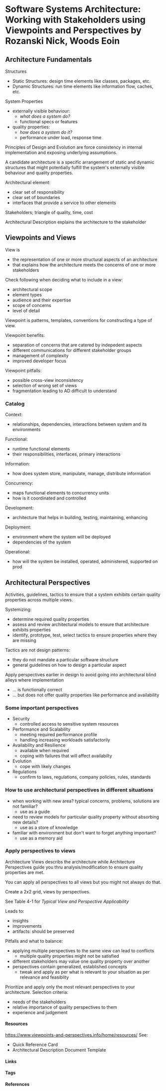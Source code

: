 # Software Systems Architecture: Working with Stakeholders using Viewpoints and Perspectives by Rozanski Nick, Woods Eoin

## Architecture Fundamentals
Structures
- Static Structures: design time elements like classes, packages, etc.
- Dynamic Structures: run time elements like information flow, caches, etc.

System Properties
- externally visible behaviour: 
	- *what does a system do?*
	- functional specs or features
- quality properties: 
	- *how does a system do it?*
	- performance under load, response time

Principles of Design and Evolution are force consistency in internal implementation and exposing underlying assumptions.

A candidate architecture is a specific arrangement of static and dynamic structures that might potentially fulfill the system's externally visible behaviour and quality properties.

Architectural element:
- clear set of responsibility
- clear set of boundaries
- interfaces that provide a service to other elements

Stakeholders; triangle of quality, time, cost

Architectural Description explains the architecture to the stakeholder

## Viewpoints and Views
View is 
- the representation of one or more structural aspects of an architecture 
- that explains how the architecture meets the concerns of one or more stakeholders

Check following when deciding what to include in a view:
- architectural scope
- element types
- audience and their expertise
- scope of concerns
- level of detail

Viewpoint is patterns, templates, conventions for constructing a type of view.

Viewpoint benefits: 
- separation of concerns that are catered by indepedent aspects
- different communications for different stakeholder groups
- management of complexity
- improved developer focus

Viewpoint pitfalls:
- possible cross-view inconsistency
- selection of wrong set of views
- fragmentation leading to AD difficult to understand

### Catalog
Context:
- relationships, dependencies, interactions between system and its environments

Functional: 
- runtime functional elements
- their responsibilities, interfaces, primary interactions

Information: 
- how does system store, manipulate, manage, distribute information

Concurrency:
- maps functional elements to concurrency units
- how is it coordinated and controlled

Development:
- architecture that helps in building, testing, maintaining, enhancing

Deployment:
- environment where the system will be deployed
- dependencies of the system

Operational:
- how will the system be installed, operated, administered, supported on prod

## Architectural Perspectives
Activities, guidelines, tactics to ensure that a system exhibits certain quality properties across multiple views.

Systemizing:
- determine required quality properties
- assess and review architectural models to ensure that architecture exhibits properties
- identify, prototype, test, select tactics to ensure properties where they are missing

Tactics are not design patterns:
- they do not mandate a particular software structure
- general guidelines on how to design a particular aspect

Apply perspectives earlier in design to avoid going into architectural blind alleys where implementation
- ... is functionally correct
- ... but does not offer quality properties like performance and availability

### Some important perspectives
- Security 
	- controlled access to sensitive system resources
- Performance and Scalability 
	- meeting required performance profile  
	- handling increasing workloads satisfactorily
- Availability and Resilience 
	- available when required
	- coping with failures that will affect availabilty
- Evolution 
	- cope with likely changes
- Regulations
	- confirm to laws, regulations, company policies, rules, standards

### How to use architectural perspectives in different situations
- when working with new area? typical concerns, problems, solutions are not familiar?
	- use as a guide
- need to review models for particular quality property without absorbing new details?
	- use as a store of knowledge
- familiar with environment but don't want to forget anything important?
	- use as a memory aid

### Apply perspectives to views
Architecture Views describs the architecture while Architecture Perspectives guide you thru analysis/modification to ensure quality properties are met.

You can apply all perspectives to all views but you might not always do that.

Create a 2x2 grid, views by perspectives.

See Table 4-1 for *Typical View and Perspective Applicability*

Leads to:
- insights
- improvements
- artifacts: should be preserved

Pitfalls and what to balance:
- applying multiple perspectives to the same view can lead to conflicts
	- multiple quality properties might not be satisfied
- different stakeholders may value one quality property over another
- perspectives contain generalized, established concepts
	-  tweak and apply as per what is relevant to your situation as per relevance and feasiblity


Prioritize and apply only the most relevant perspectives to your architecture.
Selection criteria:
- needs of the stakeholders
- relative importance of quality perspectives to them
- experience and judgement


#### Resources
https://www.viewpoints-and-perspectives.info/home/resources/
See:
- Quick Reference Card
- Architectural Description Document Template

#### Links

#### Tags

#### References